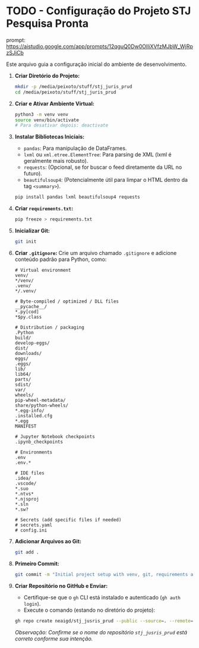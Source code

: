 # TODO - Configuração do Projeto STJ Pesquisa Pronta

prompt: https://aistudio.google.com/app/prompts/12qguQ0Dw0OlIiXVfzMJbW_WjRpzSJjCb

Este arquivo guia a configuração inicial do ambiente de desenvolvimento.

1.  **Criar Diretório do Projeto:**
    ```bash
    mkdir -p /media/peixoto/stuff/stj_juris_prud
    cd /media/peixoto/stuff/stj_juris_prud
    ```

2.  **Criar e Ativar Ambiente Virtual:**
    ```bash
    python3 -m venv venv
    source venv/bin/activate
    # Para desativar depois: deactivate
    ```

3.  **Instalar Bibliotecas Iniciais:**
    *   `pandas`: Para manipulação de DataFrames.
    *   `lxml` ou `xml.etree.ElementTree`: Para parsing de XML (lxml é geralmente mais robusto).
    *   `requests`: (Opcional, se for buscar o feed diretamente da URL no futuro).
    *   `beautifulsoup4`: (Potencialmente útil para limpar o HTML dentro da tag `<summary>`).
    ```bash
    pip install pandas lxml beautifulsoup4 requests
    ```

4.  **Criar `requirements.txt`:**
    ```bash
    pip freeze > requirements.txt
    ```

5.  **Inicializar Git:**
    ```bash
    git init
    ```

6.  **Criar `.gitignore`:**
    Crie um arquivo chamado `.gitignore` e adicione conteúdo padrão para Python, como:
    ```
    # Virtual environment
    venv/
    */venv/
    .venv/
    */.venv/

    # Byte-compiled / optimized / DLL files
    __pycache__/
    *.py[cod]
    *$py.class

    # Distribution / packaging
    .Python
    build/
    develop-eggs/
    dist/
    downloads/
    eggs/
    .eggs/
    lib/
    lib64/
    parts/
    sdist/
    var/
    wheels/
    pip-wheel-metadata/
    share/python-wheels/
    *.egg-info/
    .installed.cfg
    *.egg
    MANIFEST

    # Jupyter Notebook checkpoints
    .ipynb_checkpoints

    # Environments
    .env
    .env.*

    # IDE files
    .idea/
    .vscode/
    *.suo
    *.ntvs*
    *.njsproj
    *.sln
    *.sw?

    # Secrets (add specific files if needed)
    # secrets.yaml
    # config.ini
    ```

7.  **Adicionar Arquivos ao Git:**
    ```bash
    git add .
    ```

8.  **Primeiro Commit:**
    ```bash
    git commit -m "Initial project setup with venv, git, requirements and gitignore"
    ```

9.  **Criar Repositório no GitHub e Enviar:**
    *   Certifique-se que o `gh` CLI está instalado e autenticado (`gh auth login`).
    *   Execute o comando (estando no diretório do projeto):
    ```bash
    gh repo create neaigd/stj_jusris_prud --public --source=. --remote=origin --push
    ```
    *Observação: Confirme se o nome do repositório `stj_jusris_prud` está correto conforme sua intenção.*

